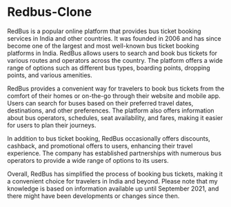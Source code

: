 # Redbus-Clone

RedBus is a popular online platform that provides bus ticket booking services in India and other countries. It was founded in 2006 and has since become one of the largest and most well-known bus ticket booking platforms in India. RedBus allows users to search and book bus tickets for various routes and operators across the country. The platform offers a wide range of options such as different bus types, boarding points, dropping points, and various amenities.

RedBus provides a convenient way for travelers to book bus tickets from the comfort of their homes or on-the-go through their website and mobile app. Users can search for buses based on their preferred travel dates, destinations, and other preferences. The platform also offers information about bus operators, schedules, seat availability, and fares, making it easier for users to plan their journeys.

In addition to bus ticket booking, RedBus occasionally offers discounts, cashback, and promotional offers to users, enhancing their travel experience. The company has established partnerships with numerous bus operators to provide a wide range of options to its users.

Overall, RedBus has simplified the process of booking bus tickets, making it a convenient choice for travelers in India and beyond. Please note that my knowledge is based on information available up until September 2021, and there might have been developments or changes since then.
